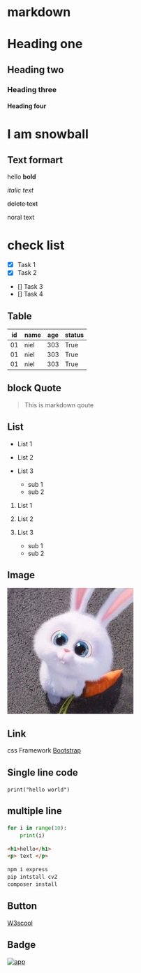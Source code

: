 # markdown
# Heading one
## Heading two
### Heading three
#### Heading four
# I am snowball

## Text formart 

hello **bold**

*italic text*

~~delete text~~

noral text

# check list

- [x] Task 1
- [x] Task 2
- [] Task 3
- [] Task 4

## Table 
 | id | name | age | status |
 | ----| -----| ----| --|
 | 01 | niel | 303 | True   |
 | 01 | niel | 303 | True   |
 | 01 | niel | 303 | True   |
## block Quote

> This is markdown qoute

## List 
- List 1
- List 2
- List 3

    - sub 1
    - sub 2

1. List 1
2. List 2
3. List 3

    - sub 1
    - sub 2

## Image
![Dashboard](tkpq7RNj_400x400.jpg)

## Link
css Framework [Bootstrap](https://getbootstrap.com/)

## Single line code
`print("hello world")`

## multiple line 
```python 
for i in range(10):
    print(i)
```
```html
<h1>hello</h1>
<p> text </p>
```
```bash
npm i express
pip intstall cv2
composer install
```
## Button
<a href="https://www.w3schools.com/" target="_blank">W3scool</a>

## Badge

[![app](https://img.shields.io/badge/learning-Markdown/PNC-blue)](https://www.passerellesnumeriques.org/what-we-do/cambodia/)